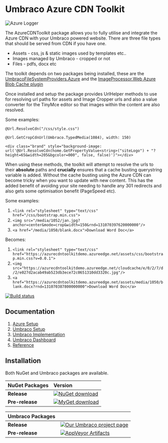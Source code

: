 # Umbraco Azure CDN Toolkit #

![Azure Logger](https://raw.githubusercontent.com/CrumpledDog/Umbraco-AzureCDNToolkit/master/build/assets/icon/umbraco-azure-toolkit-256.png)

The AzureCDNToolkit package allows you to fully utilise and integrate the Azure CDN with your Umbraco powered website. There are three file types that should be served from CDN if you have one. 

- Assets - css, js & static images used by templates etc..
- Images managed by Umbraco - cropped or not
- Files - pdfs, docx etc

The toolkit depends on two packages being installed, these are the [UmbracoFileSystemProviders.Azure](https://github.com/JimBobSquarePants/UmbracoFileSystemProviders.Azure) and the [ImageProcessor.Web Azure Blob Cache plugin](http://imageprocessor.org/imageprocessor-web/plugins/azure-blob-cache/)

Once installed and setup the package provides UrlHelper methods to use for resolving url paths for assets and Image Cropper urls and also a value converter for the TinyMce editor so that images within the content are also resolved.

Some examples:
	
	@Url.ResolveCdn("/css/style.css")
	
	@Url.GetCropCdnUrl(Umbraco.TypedMedia(1084), width: 150)
    
	<div class="brand" style="background-image: url('@Url.ResolveCdn(home.GetPropertyValue<string>("siteLogo") + "?height=65&width=205&bgcolor=000", false, false)')"></div>

When using these methods, the toolkit will attempt to resolve the urls to their **absolute** paths and **crucially** ensures that a cache busting querystring variable is added. Without the cache busting using the Azure CDN can become tricky when you want to update with new content. This has the added benefit of avoiding your site needing to handle any 301 redirects and also gets some optimisation benefit (PageSpeed etc).

Some examples:

1. `<link rel="stylesheet" type="text/css" href="/css/bootstrap.min.css">`
2. `<img src="/media/1052/jan.jpg?anchor=center&mode=crop&width=150&rnd=131070397620000000"/>`
3. `<a href="/media/1050/blank.docx">Download Word Doc</a>`

Becomes:

1. `<link rel="stylesheet" type="text/css" href="https://azurecdntoolkitdemo.azureedge.net/assets/css/bootstrap.min.css?v=0.0.1">`
2. `<img src="https://azurecdntoolkitdemo.azureedge.net/cloudcache/e/0/2/7/d/2/e027d2acab49ab523db3ece72c0651310dd3320c.jpg"/>`
3. `<a href="https://azurecdntoolkitdemo.azureedge.net/assets/media/1050/blank.docx?rnd=131070387800000000">Download Word Doc</a>`

[![Build status](https://ci.appveyor.com/api/projects/status/7lj6r6uoofm9mb24?svg=true)](https://ci.appveyor.com/project/JeavonLeopold/umbraco-azurecdntoolkit)

## Documentation ##

1. [Azure Setup](docs/Azure-Setup.md)
2. [Umbraco Setup](docs/Umbraco-Setup.md)
3. [Umbraco Implementation](docs/Umbraco-Implementation.md)
4. [Umbraco Dashboard](docs/Umbraco-Dashboard.md)
5. [Reference](docs/Reference.md)

## Installation ##

Both NuGet and Umbraco packages are available. 

|NuGet Packages    |Version           |
|:-----------------|:-----------------|
|**Release**|[![NuGet download](http://img.shields.io/nuget/v/Our.Umbraco.AzureCDNToolkit.svg)](https://www.nuget.org/packages/Our.Umbraco.AzureCDNToolkit/)
|**Pre-release**|[![MyGet download](https://img.shields.io/myget/umbraco-packages/vpre/Our.Umbraco.AzureCDNToolkit.svg)](https://www.myget.org/feed/umbraco-packages/package/nuget/Our.Umbraco.AzureCDNToolkit)

|Umbraco Packages  |                  |
|:-----------------|:-----------------|
|**Release**|[![Our Umbraco project page](https://img.shields.io/badge/our-umbraco-orange.svg)](https://our.umbraco.org/projects/developer-tools/azure-cdn-toolkit-for-umbraco/) 
|**Pre-release**| [![AppVeyor Artifacts](https://img.shields.io/badge/appveyor-umbraco-orange.svg)](https://ci.appveyor.com/project/JeavonLeopold/umbraco-azurecdntoolkit/build/artifacts)